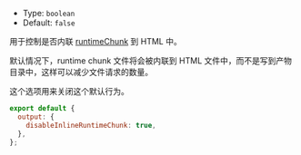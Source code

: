 - Type: `boolean`
- Default: `false`

用于控制是否内联 [runtimeChunk](https://webpack.js.org/configuration/optimization/#optimizationruntimechunk) 到 HTML 中。

默认情况下，runtime chunk 文件将会被内联到 HTML 文件中，而不是写到产物目录中，这样可以减少文件请求的数量。

这个选项用来关闭这个默认行为。

```js
export default {
  output: {
    disableInlineRuntimeChunk: true,
  },
};
```
